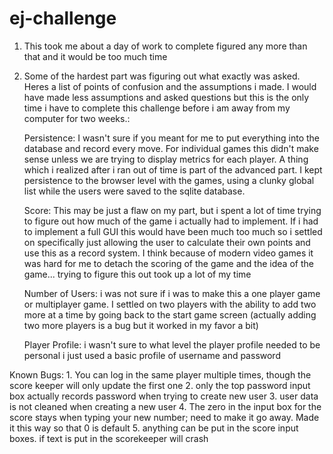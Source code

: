 # ej-challenge
1. This took me about a day of work to complete figured any more than that and it would be too much time
2. Some of the hardest part was figuring out what exactly was asked. Heres a list of points of confusion and the assumptions i made. I would have made less assumptions and asked questions but this is the only time i have to complete this challenge before i am away from my computer for two weeks.:

    Persistence: I wasn't sure if you meant for me to put everything into the database and record every move. For individual games this didn't make sense unless we are trying to display metrics for each player. A thing which i realized after i ran out of time is part of the advanced part. I kept persistence to the browser level with the games, using a clunky global list while the users were saved to the sqlite database.

    Score: This may be just a flaw on my part, but i spent a lot of time trying to figure out how much of the game i actually had to implement. If i had to implement a full GUI this would have been much too much so i settled on specifically just allowing the user to calculate their own points and use this as a record system. I think because of modern video games it was hard for me to detach the scoring of the game and the idea of the game... trying to figure this out took up a lot of my time

    Number of Users: i was not sure if i was to make this a one player game or multiplayer game. I settled on two players with the ability to add two more at a time by going back to the start game screen (actually adding two more players is a bug but it worked in my favor a bit)

    Player Profile: i wasn't sure to what level the player profile needed to be personal i just used a basic profile of username and password

Known Bugs:
    1. You can log in the same player multiple times, though the score keeper will only update the first one
    2. only the top password input box actually records password when trying to create new user
    3. user data is not cleaned when creating a new user
    4. The zero in the input box for the score stays when typing your new number; need to make it go away. Made it this way so that 0 is default
    5. anything can be put in the score input boxes. if text is put in the scorekeeper will crash
